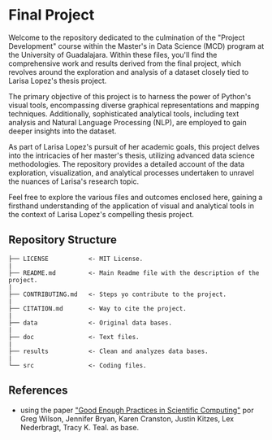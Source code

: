 # Final Project

Welcome to the repository dedicated to the culmination of the "Project Development" course within the Master's in Data Science (MCD) program at the University of Guadalajara. Within these files, you'll find the comprehensive work and results derived from the final project, which revolves around the exploration and analysis of a dataset closely tied to Larisa Lopez's thesis project.

The primary objective of this project is to harness the power of Python's visual tools, encompassing diverse graphical representations and mapping techniques. Additionally, sophisticated analytical tools, including text analysis and Natural Language Processing (NLP), are employed to gain deeper insights into the dataset.

As part of Larisa Lopez's pursuit of her academic goals, this project delves into the intricacies of her master's thesis, utilizing advanced data science methodologies. The repository provides a detailed account of the data exploration, visualization, and analytical processes undertaken to unravel the nuances of Larisa's research topic.

Feel free to explore the various files and outcomes enclosed here, gaining a firsthand understanding of the application of visual and analytical tools in the context of Larisa Lopez's compelling thesis project.

## Repository Structure

    ├── LICENSE           <- MIT License.  
    |  
    ├── README.md         <- Main Readme file with the description of the project.  
    |  
    ├── CONTRIBUTING.md   <- Steps yo contribute to the project.  
    |  
    ├── CITATION.md       <- Way to cite the project.  
    |  
    ├── data              <- Original data bases.  
    |  
    ├── doc               <- Text files.  
    |  
    ├── results           <- Clean and analyzes data bases.  
    |  
    └── src               <- Coding files.  


## References 
* using the paper ["Good Enough Practices in Scientific Computing"](https://arxiv.org/abs/1609.00037) por Greg Wilson, Jennifer Bryan, Karen Cranston, Justin Kitzes, Lex Nederbragt, Tracy K. Teal. as base.

